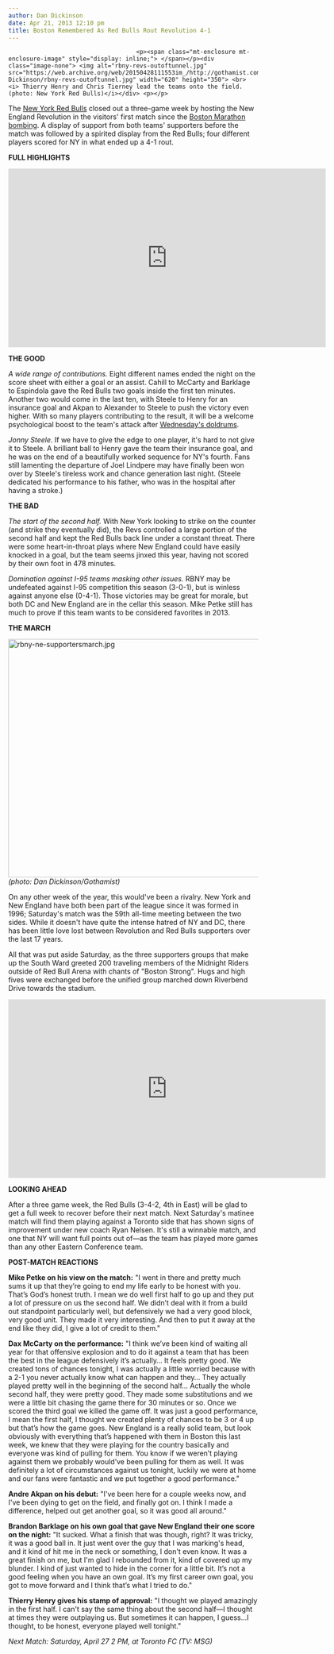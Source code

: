 ```yaml
---
author: Dan Dickinson
date: Apr 21, 2013 12:10 pm
title: Boston Remembered As Red Bulls Rout Revolution 4-1
---
```


	
										<p><span class="mt-enclosure mt-enclosure-image" style="display: inline;"> </span></p><div class="image-none"> <img alt="rbny-revs-outoftunnel.jpg" src="https://web.archive.org/web/20150428111553im_/http://gothamist.com/attachments/Dan Dickinson/rbny-revs-outoftunnel.jpg" width="620" height="350"> <br> <i> Thierry Henry and Chris Tierney lead the teams onto the field. (photo: New York Red Bulls)</i></div> <p></p>

<p>The <a href="https://web.archive.org/web/20150428111553/http://gothamist.com/tags/bostonmarathon">New York Red Bulls</a> closed out a three-game week by hosting the New England Revolution in the visitors&apos; first match since the <a href="https://web.archive.org/web/20150428111553/http://gothamist.com/tags/bostonmarathon">Boston Marathon bombing</a>.  A display of support from both teams&apos; supporters before the match was followed by a spirited display from the Red Bulls; four different players scored for NY in what ended up a 4-1 rout.</p>

<p><strong>FULL HIGHLIGHTS</strong></p>

<p><iframe width="640" height="360" src="https://web.archive.org/web/20150428111553if_/http://www.youtube.com/embed/iV_xNNtw6AE?rel=0" frameborder="0" allowfullscreen></iframe></p>

<p><strong>THE GOOD</strong></p>

<p><em>A wide range of contributions.</em>  Eight different names ended the night on the score sheet with either a goal or an assist.  Cahill to McCarty and Barklage to Espindola gave the Red Bulls two goals inside the first ten minutes.  Another two would come in the last ten, with Steele to Henry for an insurance goal and Akpan to Alexander to Steele to push the victory even higher. With so many players contributing to the result, it will be a welcome psychological boost to the team&apos;s attack after <a href="https://web.archive.org/web/20150428111553/http://gothamist.com/2013/04/18/juninho_loses_his_head_as_red_bulls.php">Wednesday&apos;s doldrums</a>.</p>

<p><em>Jonny Steele.</em>  If we have to give the edge to one player, it&apos;s hard to not give it to Steele.  A brilliant ball to Henry gave the team their insurance goal, and he was on the end of a beautifully worked sequence for NY&apos;s fourth. Fans still lamenting the departure of Joel Lindpere may have finally been won over by Steele&apos;s tireless work and chance generation last night.  (Steele dedicated his performance to his father, who was in the hospital after having a stroke.)</p>

<p><strong>THE BAD</strong></p>

<p><em>The start of the second half.</em>  With New York looking to strike on the counter (and strike they eventually did), the Revs controlled a large portion of the second half and kept the Red Bulls back line under a constant threat.  There were some heart-in-throat plays where New England could have easily knocked in a goal, but the team seems jinxed this year, having not scored by their own foot in 478 minutes.</p>

<p><em>Domination against I-95 teams masking other issues.</em>  RBNY may be undefeated against I-95 competition this season (3-0-1), but is winless against anyone else (0-4-1).  Those victories may be great for morale, but both DC and New England are in the cellar this season.  Mike Petke still has much to prove if this team wants to be considered favorites in 2013.</p>

<p><strong>THE MARCH</strong></p>

<p><span class="mt-enclosure mt-enclosure-image" style="display: inline;"> </span></p><div class="image-none"> <img alt="rbny-ne-supportersmarch.jpg" src="https://web.archive.org/web/20150428111553im_/http://gothamist.com/attachments/Dan Dickinson/rbny-ne-supportersmarch.jpg" width="640" height="480"> <br> <i> (photo: Dan Dickinson/Gothamist)</i></div> <p></p>

<p>On any other week of the year, this would&apos;ve been a rivalry.  New York and New England have both been part of the league since it was formed in 1996; Saturday&apos;s match was the 59th all-time meeting between the two sides.  While it doesn&apos;t have quite the intense hatred of NY and DC, there has been little love lost between Revolution and Red Bulls supporters over the last 17 years.</p>

<p>All that was put aside Saturday, as the three supporters groups that make up the South Ward greeted 200 traveling members of the Midnight Riders outside of Red Bull Arena with chants of &quot;Boston Strong&quot;. Hugs and high fives were exchanged before the unified group marched down Riverbend Drive towards the stadium.</p>

<p><iframe width="640" height="360" src="https://web.archive.org/web/20150428111553if_/http://www.youtube.com/embed/dGivxFF23ys?rel=0" frameborder="0" allowfullscreen></iframe></p>

<p><strong>LOOKING AHEAD</strong></p>

<p>After a three game week, the Red Bulls (3-4-2, 4th in East) will be glad to get a full week to recover before their next match.  Next Saturday&apos;s matinee match will find them playing against a Toronto side that has shown signs of improvement under new coach Ryan Nelsen. It&apos;s still a winnable match, and one that NY will want full points out of&#x2014;as the team has played more games than any other Eastern Conference team.</p>

<p><strong>POST-MATCH REACTIONS</strong></p>

<p><strong>Mike Petke on his view on the match:</strong> &quot;I went in there and pretty much sums it up that they&#x2019;re going to end my life early to be honest with you. That&#x2019;s God&#x2019;s honest truth. I mean we do well first half to go up and they put a lot of pressure on us the second half. We didn&#x2019;t deal with it from a build out standpoint particularly well, but defensively we had a very good block, very good unit. They made it very interesting. And then to put it away at the end like they did, I give a lot of credit to them.&quot;</p>

<p><strong>Dax McCarty on the performance:</strong> &quot;I think we&#x2019;ve been kind of waiting all year for that offensive explosion and to do it against a team that has been the best in the league defensively it&#x2019;s actually&#x2026; It feels pretty good. We created tons of chances tonight, I was actually a little worried because with a 2-1 you never actually know what can happen and they&#x2026; They actually played pretty well in the beginning of the second half&#x2026; Actually the whole second half, they were pretty good. They made some substitutions and we were a little bit chasing the game there for 30 minutes or so. Once we scored the third goal we killed the game off. It was just a good performance, I mean the first half, I thought we created plenty of chances to be 3 or 4 up but that&#x2019;s how the game goes. New England is a really solid team, but look obviously with everything that&#x2019;s happened with them in Boston this last week, we knew that they were playing for the country basically and everyone was kind of pulling for them. You know if we weren&#x2019;t playing against them we probably would&#x2019;ve been pulling for them as well. It was definitely a lot of circumstances against us tonight, luckily we were at home and our fans were fantastic and we put together a good performance.&quot;</p>

<p><strong>Andre Akpan on his debut:</strong> &quot;I&apos;ve been here for a couple weeks now, and I&apos;ve been dying to get on the field, and finally got on.  I think I made a difference, helped out get another goal, so it was good all around.&quot;</p>

<p><strong>Brandon Barklage on his own goal that gave New England their one score on the night:</strong> &quot;It sucked.  What a finish that was though, right?  It was tricky, it was a good ball in.  It just went over the guy that I was marking&apos;s head, and it kind of hit me in the neck or something, I don&apos;t even know.  It was a great finish on me, but I&apos;m glad I rebounded from it, kind of covered up my blunder.  I kind of just wanted to hide in the corner for a little bit. It&#x2019;s not a good feeling when you have an own goal. It&#x2019;s my first career own goal, you got to move forward and I think that&#x2019;s what I tried to do.&quot;</p>

<p><strong>Thierry Henry gives his stamp of approval:</strong> &quot;I thought we played amazingly in the first half.  I can&apos;t say the same thing about the second half&#x2014;I thought at times they were outplaying us.  But sometimes it can happen, I guess...I thought, to be honest, everyone played well tonight.&quot;</p>

<p><em>Next Match: Saturday, April 27 2 PM, at Toronto FC (TV: MSG)</em></p>					
										
									
				